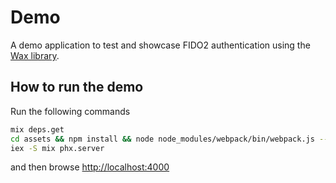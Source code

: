 # Demo

A demo application to test and showcase FIDO2 authentication using the
[Wax library](https://github.com/tanguilp/wax).

## How to run the demo

Run the following commands

```bash
mix deps.get
cd assets && npm install && node node_modules/webpack/bin/webpack.js --mode development && cd ..
iex -S mix phx.server
```

and then browse [http://localhost:4000](http://localhost:4000)